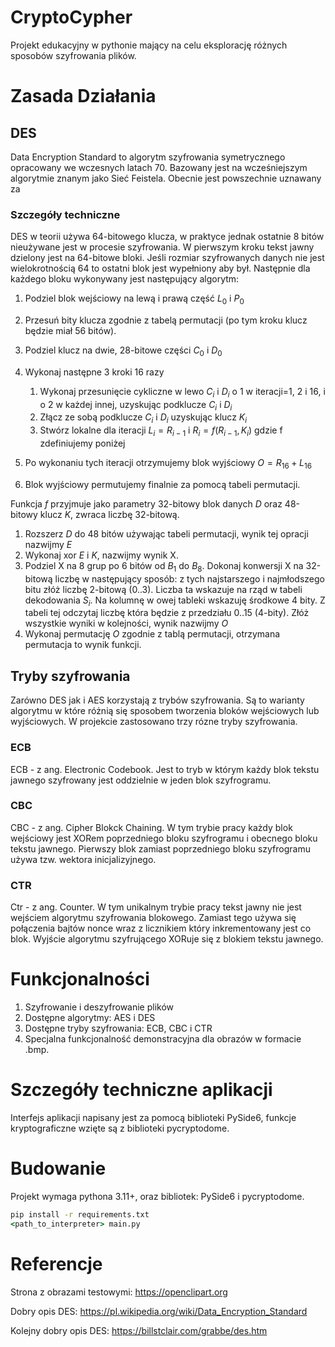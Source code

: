 # CryptoCypher

Projekt edukacyjny w pythonie mający na celu eksplorację różnych sposobów szyfrowania plików.

# Zasada Działania

## DES

Data Encryption Standard to algorytm szyfrowania symetrycznego opracowany we wczesnych latach 70. Bazowany jest na wcześniejszym algorytmie znanym jako Sieć Feistela. Obecnie jest powszechnie uznawany za 

### Szczegóły techniczne
DES w teorii używa 64-bitowego klucza, w praktyce jednak ostatnie 8 bitów nieużywane jest w procesie szyfrowania. W pierwszym kroku tekst jawny dzielony jest na 64-bitowe bloki. Jeśli rozmiar szyfrowanych danych nie jest wielokrotnością 64 to ostatni blok jest wypełniony aby był. Następnie dla każdego bloku wykonywany jest następujący algorytm:

1. Podziel blok wejściowy na lewą i prawą część $L_0$ i $P_0$
2. Przesuń bity klucza zgodnie z tabelą permutacji (po tym kroku klucz będzie miał 56 bitów).
3. Podziel klucz na dwie, 28-bitowe części $C_0$ i $D_0$
4. Wykonaj następne 3 kroki 16 razy

    1. Wykonaj przesunięcie cykliczne w lewo $C_i$ i $D_i$ o 1 w iteracji=1, 2 i 16, i o 2 w każdej innej, uzyskując podklucze $C_i$ i $D_i$
    2. Złącz ze sobą podklucze $C_i$ i $D_i$ uzyskując klucz $K_i$
    3. Stwórz lokalne dla iteracji $L_i = R_{i-1}$ i $R_i = f(R_{i-1}, K_i)$ gdzie f zdefiniujemy poniżej
5. Po wykonaniu tych iteracji otrzymujemy blok wyjściowy $O = R_{16} + L_{16}$
6. Blok wyjściowy permutujemy finalnie za pomocą tabeli permutacji.

Funkcja $f$ przyjmuje jako parametry 32-bitowy blok danych $D$ oraz 48-bitowy klucz $K$, zwraca liczbę 32-bitową.
1. Rozszerz $D$ do 48 bitów używając tabeli permutacji, wynik tej opracji nazwijmy $E$
2. Wykonaj xor $E$ i $K$, nazwijmy wynik X.
3. Podziel X na 8 grup po 6 bitów od $B_1$ do $B_8$. Dokonaj konwersji X na 32-bitową liczbę w następujący sposób: z tych najstarszego i najmłodszego bitu złóż liczbę 2-bitową (0..3). Liczba ta wskazuje na rząd w tabeli dekodowania $S_i$. Na kolumnę w owej tableki wskazuję środkowe 4 bity. Z tabeli tej odczytaj liczbę która będzie z przedziału 0..15 (4-bity). Złóż wszystkie wyniki w kolejności, wynik nazwijmy $O$
4. Wykonaj permutację $O$ zgodnie z tablą permutacji, otrzymana permutacja to wynik funkcji.

## Tryby szyfrowania

Zarówno DES jak i AES korzystają z trybów szyfrowania. Są to warianty algorytmu w które różnią się sposobem tworzenia bloków wejściowych lub wyjściowych. W projekcie zastosowano trzy rózne tryby szyfrowania.

### ECB
ECB - z ang. Electronic Codebook. Jest to tryb w którym każdy blok tekstu jawnego szyfrowany jest oddzielnie w jeden blok szyfrogramu.

### CBC

CBC - z ang. Cipher Blokck Chaining. W tym trybie pracy każdy blok wejściowy jest XORem poprzedniego bloku szyfrogramu i obecnego bloku tekstu jawnego. Pierwszy blok zamiast poprzedniego bloku szyfrogramu używa tzw. wektora inicjalizyjnego.

### CTR

Ctr - z ang. Counter. W tym unikalnym trybie pracy tekst jawny nie jest wejściem algorytmu szyfrowania blokowego. Zamiast tego używa się połączenia bajtów nonce wraz z licznikiem który inkrementowany jest co blok. Wyjście algorytmu szyfrującego XORuje się z blokiem tekstu jawnego.

# Funkcjonalności

1. Szyfrowanie i deszyfrowanie plików
2. Dostępne algorytmy: AES i DES
3. Dostępne tryby szyfrowania: ECB, CBC i CTR
4. Specjalna funkcjonalność demonstracyjna dla obrazów w formacie .bmp.

# Szczegóły techniczne aplikacji

Interfejs aplikacji napisany jest za pomocą biblioteki PySide6, funkcje kryptograficzne wzięte są z biblioteki pycryptodome.

# Budowanie

Projekt wymaga pythona 3.11+, oraz bibliotek: PySide6 i pycryptodome.

```cmd
pip install -r requirements.txt
<path_to_interpreter> main.py
```


# Referencje

Strona z obrazami testowymi: https://openclipart.org

Dobry opis DES: https://pl.wikipedia.org/wiki/Data_Encryption_Standard

Kolejny dobry opis DES: https://billstclair.com/grabbe/des.htm
